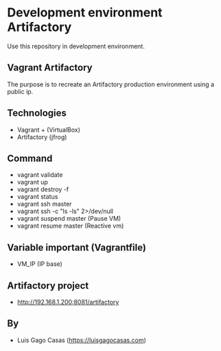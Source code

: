 # Development environment Artifactory

Use this repository in development environment.

## Vagrant Artifactory
The purpose is to recreate an Artifactory production environment using a public ip.


## Technologies

- Vagrant + (VirtualBox)
- Artifactory (jfrog)

## Command

- vagrant validate
- vagrant up
- vagrant destroy -f
- vagrant status
- vagrant ssh master
- vagrant ssh -c "ls -ls" 2>/dev/null
- vagrant suspend master (Pause VM)
- vagrant resume master (Reactive vm)

## Variable important (Vagrantfile)
- VM_IP (IP base)

## Artifactory project
- http://192.168.1.200:8081/artifactory


## By

- Luis Gago Casas (https://luisgagocasas.com)